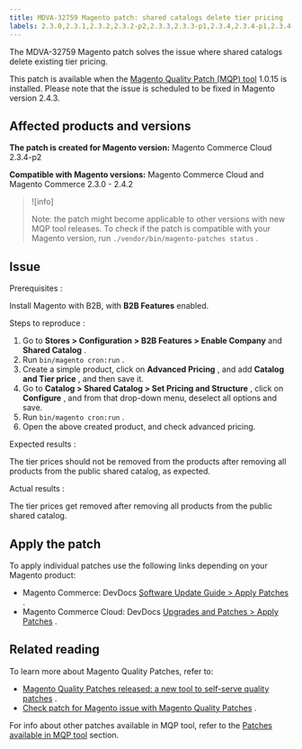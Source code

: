 ```yaml
---
title: MDVA-32759 Magento patch: shared catalogs delete tier pricing
labels: 2.3.0,2.3.1,2.3.2,2.3.2-p2,2.3.3,2.3.3-p1,2.3.4,2.3.4-p1,2.3.4-p2,2.3.5,2.3.5-p1,2.3.5-p2,2.3.6,2.4.0,2.4.0-p1,2.4.1,2.4.1-p1,2.4.2,B2B features,MQP 1.0.15,MQP patches,Magento Commerce,Magento Commerce Cloud,Magento Quality Patches,advanced pricing,price,product,shared catalog,tier pricing
---
```


The MDVA-32759 Magento patch solves the issue where shared catalogs delete existing tier pricing.

This patch is available when the [Magento Quality Patch (MQP) tool](https://devdocs.magento.com/guides/v2.4/comp-mgr/patching.html#mqp) 1.0.15 is installed. Please note that the issue is scheduled to be fixed in Magento version 2.4.3.

## Affected products and versions

 **The patch is created for Magento version:** Magento Commerce Cloud 2.3.4-p2

 **Compatible with Magento versions:** Magento Commerce Cloud and Magento Commerce 2.3.0 - 2.4.2

>![info]
>
>Note: the patch might become applicable to other versions with new MQP tool releases. To check if the patch is compatible with your Magento version, run `./vendor/bin/magento-patches status` .

## Issue

 <span class="wysiwyg-underline">Prerequisites</span> :

Install Magento with B2B, with **B2B Features** enabled.

 <span class="wysiwyg-underline">Steps to reproduce</span> :

1. Go to **Stores > Configuration > B2B Features > Enable Company** and **Shared Catalog** .
1. Run `bin/magento cron:run` .
1. Create a simple product, click on **Advanced Pricing** , and add **Catalog and Tier price** , and then save it.
1. Go to **Catalog > Shared Catalog > Set Pricing and Structure** , click on **Configure** , and from that drop-down menu, deselect all options and save.
1. Run `bin/magento cron:run` .
1. Open the above created product, and check advanced pricing.

 <span class="wysiwyg-underline">Expected results</span> :

The tier prices should not be removed from the products after removing all products from the public shared catalog, as expected.

 <span class="wysiwyg-underline">Actual results</span> :

The tier prices get removed after removing all products from the public shared catalog.

 
## Apply the patch

To apply individual patches use the following links depending on your Magento product:

* Magento Commerce: DevDocs [Software Update Guide > Apply Patches](https://devdocs.magento.com/guides/v2.4/comp-mgr/patching.html) .
* Magento Commerce Cloud: DevDocs [Upgrades and Patches > Apply Patches](https://devdocs.magento.com/cloud/project/project-patch.html) .

## Related reading

To learn more about Magento Quality Patches, refer to:

* [Magento Quality Patches released: a new tool to self-serve quality patches](https://support.magento.com/hc/en-us/articles/360047139492) .
* [Check patch for Magento issue with Magento Quality Patches](https://support.magento.com/hc/en-us/articles/360047125252) .

For info about other patches available in MQP tool, refer to the [Patches available in MQP tool](https://support.magento.com/hc/en-us/sections/360010506631-Patches-available-in-MQP-tool-) section.